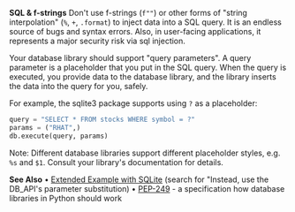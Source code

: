 **SQL & f-strings**
Don't use f-strings (`f""`) or other forms of "string interpolation" (`%`, `+`, `.format`) to inject data into a SQL query. It is an endless source of bugs and syntax errors. Also, in user-facing applications, it represents a major security risk via sql injection.

Your database library should support "query parameters". A query parameter is a placeholder that you put in the SQL query. When the query is executed, you provide data to the database library, and the library inserts the data into the query for you, safely.

For example, the sqlite3 package supports using `?` as a placeholder:
```py
query = "SELECT * FROM stocks WHERE symbol = ?"
params = ("RHAT",)
db.execute(query, params)
```
Note: Different database libraries support different placeholder styles, e.g. `%s` and `$1`. Consult your library's documentation for details.

**See Also**
• [Extended Example with SQLite](https://discord.com/channels/267624335836053506/429409067623251969/900798679433240596) (search for "Instead, use the DB_API's parameter substitution)
• [PEP-249](https://www.python.org/dev/peps/pep-0249) - a specification how database libraries in Python should work
